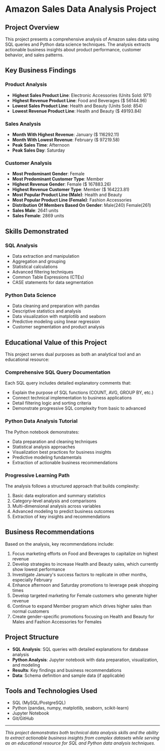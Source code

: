 # Amazon Sales Data Analysis Project

## Project Overview
This project presents a comprehensive analysis of Amazon sales data using SQL queries and Python data science techniques. The analysis extracts actionable business insights about product performance, customer behavior, and sales patterns.

## Key Business Findings

### Product Analysis
- **Highest Sales Product Line**: Electronic Accessories (Units Sold: 971)
- **Highest Revenue Product Line**: Food and Beverages ($ 56144.96)
- **Lowest Sales Product Line**: Health and Beauty (Units Sold: 854)
- **Lowest Revenue Product Line**: Health and Beauty ($ 49193.84)

### Sales Analysis
- **Month With Highest Revenue**: January ($ 116292.11)
- **Month With Lowest Revenue**: February ($ 97219.58)
- **Peak Sales Time**: Afternoon
- **Peak Sales Day**: Saturday

### Customer Analysis
- **Most Predominant Gender**: Female
- **Most Predominant Customer Type**: Member
- **Highest Revenue Gender**: Female ($ 167883.26)
- **Highest Revenue Customer Type**: Member ($ 164223.81)
- **Most Popular Product Line (Male)**: Health and Beauty
- **Most Popular Product Line (Female)**: Fashion Accessories
- **Distribution Of Members Based On Gender**: Male(240) Female(261)
- **Sales Male**: 2641 units
- **Sales Female**: 2869 units

## Skills Demonstrated

### SQL Analysis
- Data extraction and manipulation
- Aggregation and grouping
- Statistical calculations
- Advanced filtering techniques
- Common Table Expressions (CTEs)
- CASE statements for data segmentation

### Python Data Science
- Data cleaning and preparation with pandas
- Descriptive statistics and analysis
- Data visualization with matplotlib and seaborn
- Predictive modeling using linear regression
- Customer segmentation and product analysis

## Educational Value of this Project

This project serves dual purposes as both an analytical tool and an educational resource:

### Comprehensive SQL Query Documentation
Each SQL query includes detailed explanatory comments that:
- Explain the purpose of SQL functions (COUNT, AVG, GROUP BY, etc.)
- Connect technical implementation to business applications
- Detail filtering logic and sorting criteria
- Demonstrate progressive SQL complexity from basic to advanced

### Python Data Analysis Tutorial
The Python notebook demonstrates:
- Data preparation and cleaning techniques
- Statistical analysis approaches
- Visualization best practices for business insights
- Predictive modeling fundamentals
- Extraction of actionable business recommendations

### Progressive Learning Path
The analysis follows a structured approach that builds complexity:
1. Basic data exploration and summary statistics
2. Category-level analysis and comparisons
3. Multi-dimensional analysis across variables
4. Advanced modeling to predict business outcomes
5. Extraction of key insights and recommendations

## Business Recommendations

Based on the analysis, key recommendations include:
1. Focus marketing efforts on Food and Beverages to capitalize on highest revenue
2. Develop strategies to increase Health and Beauty sales, which currently show lowest performance
3. Investigate January's success factors to replicate in other months, especially February
4. Enhance afternoon and Saturday promotions to leverage peak shopping times
5. Develop targeted marketing for Female customers who generate higher revenue
6. Continue to expand Member program which drives higher sales than normal customers
7. Create gender-specific promotions focusing on Health and Beauty for Males and Fashion Accessories for Females

## Project Structure
- **SQL Analysis**: SQL queries with detailed explanations for database analysis
- **Python Analysis**: Jupyter notebook with data preparation, visualization, and modeling
- **Results**: Key findings and business recommendations
- **Data**: Schema definition and sample data (if applicable)

## Tools and Technologies Used
- SQL (MySQL/PostgreSQL)
- Python (pandas, numpy, matplotlib, seaborn, scikit-learn)
- Jupyter Notebook
- Git/GitHub

---

*This project demonstrates both technical data analysis skills and the ability to extract actionable business insights from complex datasets while serving as an educational resource for SQL and Python data analysis techniques.*
